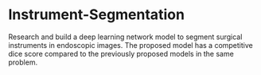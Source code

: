 # Instrument-Segmentation
Research and build a deep learning network model to segment surgical instruments in endoscopic images. The proposed model has a competitive dice score compared to the previously proposed models in the same problem.
